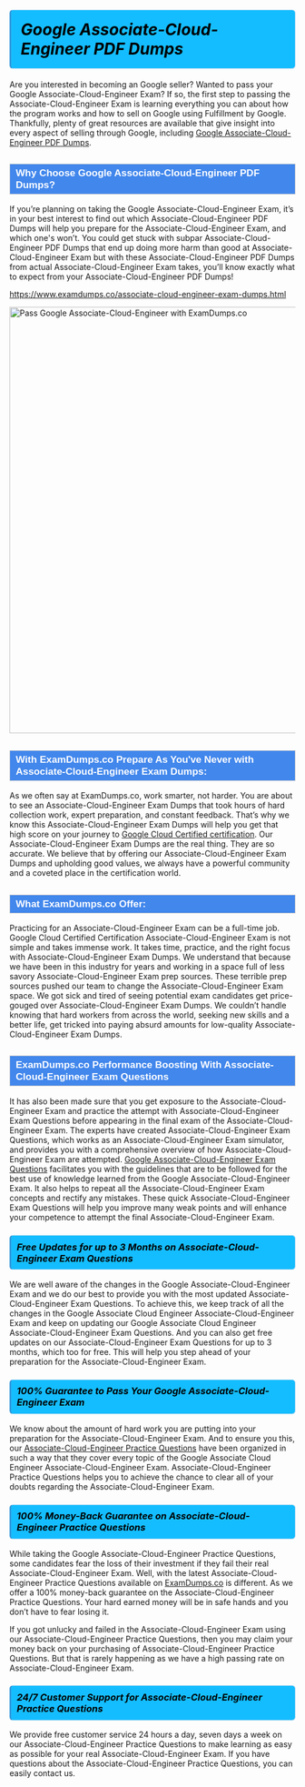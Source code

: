 <h1>                <strong><span style="display: block; color: #000000; background: #14BDFF; border: 0.5px solid #AED6F1; border-left: 3px solid #3498DB; padding: .6em; border-radius: 6px;">                     <em>Google Associate-Cloud-Engineer <span class="exam_variation">PDF Dumps</span> </em>                </span></strong>            </h1>                        <p>Are you interested in becoming an Google seller? Wanted to pass your Google Associate-Cloud-Engineer Exam? If so, the first step to passing the Associate-Cloud-Engineer Exam is             learning everything you can about how the program works and how to sell on Google using Fulfillment by Google. Thankfully, plenty of great resources             are available that give insight into every aspect of selling through Google, including <a href="https://www.examdumps.co/associate-cloud-engineer-exam-dumps.html">Google Associate-Cloud-Engineer <span class="exam_variation">PDF Dumps</span></a>.</p>                        <h2 style="background: #4287ec; border: 1px solid #cccccc; padding: 5px 10px;">                <span style="color: #ffffff;">                    <span style="font-size: 11pt;">                        <span style="line-height: normal;">                            <span style="font-family: Calibri,sans-serif;">                                <strong>                                    <span style="font-size: 13.0pt;">Why Choose Google Associate-Cloud-Engineer <span class="exam_variation">PDF Dumps</span>?</span>                                </strong>                            </span>                        </span>                    </span>                </span>            </h2>                        <p>If you’re planning on taking the Google Associate-Cloud-Engineer Exam, it’s in your best interest to find out which Associate-Cloud-Engineer <span class="exam_variation">PDF Dumps</span> will help you prepare for the Associate-Cloud-Engineer Exam,             and which one's won’t. You could get stuck with subpar Associate-Cloud-Engineer <span class="exam_variation">PDF Dumps</span> that end up doing more harm than good at Associate-Cloud-Engineer Exam but with these Associate-Cloud-Engineer <span class="exam_variation">PDF Dumps</span>             from actual Associate-Cloud-Engineer Exam takes, you’ll know exactly what to expect from your Associate-Cloud-Engineer <span class="exam_variation">PDF Dumps</span>!</p>                                    <p><a href="https://www.examdumps.co/associate-cloud-engineer-exam-dumps.html">https://www.examdumps.co/associate-cloud-engineer-exam-dumps.html</a></p>                        <p><a href="https://www.examdumps.co/"><img src="https://www.examdumps.co//images/banners/big-sale-20-percent-discount-offer-examdumps.jpg" class="postImage" alt="Pass Google Associate-Cloud-Engineer with ExamDumps.co" width="750"></a></p>                                        <h2 style="background: #4287ec; border: 1px solid #cccccc; padding: 5px 10px;">                <span style="color: #ffffff;">                    <span style="font-size: 11pt;">                        <span style="line-height: normal;">                            <span style="font-family: Calibri,sans-serif;">                                <strong>                                    <span style="font-size: 13.0pt;">With ExamDumps.co Prepare As You've Never with Associate-Cloud-Engineer <span class="exam_variation2">Exam Dumps</span>:</span>                                </strong>                            </span>                        </span>                    </span>                </span>            </h2>                        <p>As we often say at ExamDumps.co, work smarter, not harder. You are about to see an Associate-Cloud-Engineer <span class="exam_variation2">Exam Dumps</span> that took hours of hard collection work,             expert preparation, and constant feedback. That’s why we know this Associate-Cloud-Engineer <span class="exam_variation2">Exam Dumps</span> will help you get that high score on your journey to             <a href="https://www.examdumps.co/google-cloud-certified-exam-dumps.html">Google Cloud Certified certification</a>. Our Associate-Cloud-Engineer <span class="exam_variation2">Exam Dumps</span> are the real thing. They are so accurate. We believe that by offering             our Associate-Cloud-Engineer <span class="exam_variation2">Exam Dumps</span> and upholding good values, we always have a powerful community and a coveted place in the certification world.</p>                        <h2 style="background: #4287ec; border: 1px solid #cccccc; padding: 5px 10px;">                <span style="color: #ffffff;">                    <span style="font-size: 11pt;">                        <span style="line-height: normal;">                            <span style="font-family: Calibri,sans-serif;">                                <strong>                                    <span style="font-size: 13.0pt;">What ExamDumps.co Offer:</span>                                </strong>                            </span>                        </span>                    </span>                </span>            </h2>                        <p>Practicing for an Associate-Cloud-Engineer Exam can be a full-time job. Google Cloud Certified Certification Associate-Cloud-Engineer Exam is not simple and takes immense work.             It takes time, practice, and the right focus with Associate-Cloud-Engineer <span class="exam_variation2">Exam Dumps</span>. We understand that because we have been in this industry for years and working in a             space full of less savory Associate-Cloud-Engineer Exam prep sources. These terrible prep sources pushed our team to change the Associate-Cloud-Engineer Exam space. We got sick and             tired of seeing potential exam candidates get price-gouged over Associate-Cloud-Engineer <span class="exam_variation2">Exam Dumps</span>. We couldn’t handle knowing that hard workers from across the world,             seeking new skills and a better life, get tricked into paying absurd amounts for low-quality Associate-Cloud-Engineer <span class="exam_variation2">Exam Dumps</span>.</p>                        <h2 style="background: #4287ec; border: 1px solid #cccccc; padding: 5px 10px;">                <span style="color: #ffffff;">                    <span style="font-size: 11pt;">                        <span style="line-height: normal;">                            <span style="font-family: Calibri,sans-serif;">                                <strong>                                    <span style="font-size: 13.0pt;">ExamDumps.co Performance Boosting With Associate-Cloud-Engineer <span class="exam_variation3">Exam Questions</span></span>                                </strong>                            </span>                        </span>                    </span>                </span>            </h2>                        <p>It has also been made sure that you get exposure to the Associate-Cloud-Engineer Exam and practice the attempt with Associate-Cloud-Engineer <span class="exam_variation3">Exam Questions</span> before appearing in             the final exam of the Associate-Cloud-Engineer Exam. The experts have created Associate-Cloud-Engineer <span class="exam_variation3">Exam Questions</span>, which works as an Associate-Cloud-Engineer Exam simulator, and provides you with             a comprehensive overview of how Associate-Cloud-Engineer Exam are attempted. <a href="https://www.examdumps.co/google-exam-dumps.html">Google Associate-Cloud-Engineer <span class="exam_variation3">Exam Questions</span></a> facilitates you with the guidelines that are to be followed             for the best use of knowledge learned from the Google Associate-Cloud-Engineer Exam. It also helps to repeat all the Associate-Cloud-Engineer Exam concepts and rectify any mistakes.             These quick Associate-Cloud-Engineer <span class="exam_variation3">Exam Questions</span> will help you improve many weak points and will enhance your competence to attempt the final Associate-Cloud-Engineer Exam.</p>                        <h3>                <strong>                    <span style="display: block; color: #000000; background: #14BDFF; border: 0.5px solid #AED6F1; border-left: 3px solid #3498DB; padding: .6em; border-radius: 6px;">                        <em>Free Updates for up to 3 Months on Associate-Cloud-Engineer <span class="exam_variation3">Exam Questions</span></em>                    </span>                </strong>            </h3>                        <p>We are well aware of the changes in the Google Associate-Cloud-Engineer Exam and we do our best to provide you with the most updated Associate-Cloud-Engineer <span class="exam_variation3">Exam Questions</span>.             To achieve this, we keep track of all the changes in the Google Associate Cloud Engineer Associate-Cloud-Engineer Exam and keep on updating our             Google Associate Cloud Engineer Associate-Cloud-Engineer <span class="exam_variation3">Exam Questions</span>. And you can also get free updates on our Associate-Cloud-Engineer <span class="exam_variation3">Exam Questions</span> for up to 3 months,             which too for free. This will help you step ahead of your preparation for the Associate-Cloud-Engineer Exam.</p>                        <h3>                <strong>                    <span style="display: block; color: #000000; background: #14BDFF; border: 0.5px solid #AED6F1; border-left: 3px solid #3498DB; padding: .6em; border-radius: 6px;">                        <em>100% Guarantee to Pass Your Google Associate-Cloud-Engineer Exam</em>                    </span>                </strong>            </h3>                        <p>We know about the amount of hard work you are putting into your preparation for the Associate-Cloud-Engineer Exam. And to ensure you this, our <a href="https://www.examdumps.co/associate-cloud-engineer-exam-dumps.html">Associate-Cloud-Engineer <span class="exam_variation4">Practice Questions</span></a>             have been organized in such a way that they cover every topic of the Google Associate Cloud Engineer Associate-Cloud-Engineer Exam. Associate-Cloud-Engineer <span class="exam_variation4">Practice Questions</span>             helps you to achieve the chance to clear all of your doubts regarding the Associate-Cloud-Engineer Exam.</p>                        <h3>                <strong>                    <span style="display: block; color: #000000; background: #14BDFF; border: 0.5px solid #AED6F1; border-left: 3px solid #3498DB; padding: .6em; border-radius: 6px;">                        <em>100% Money-Back Guarantee on Associate-Cloud-Engineer <span class="exam_variation4">Practice Questions</span> </em>                    </span>                </strong>            </h3>                        <p>While taking the Google Associate-Cloud-Engineer <span class="exam_variation4">Practice Questions</span>, some candidates fear the loss of their investment if they fail their real Associate-Cloud-Engineer Exam. Well, with the latest             Associate-Cloud-Engineer <span class="exam_variation4">Practice Questions</span> available on <a href="https://www.examdumps.co/google-cloud-certified-exam-dumps.html">ExamDumps.co</a> is different. As we offer a 100% money-back guarantee on the Associate-Cloud-Engineer <span class="exam_variation4">Practice Questions</span>. Your hard earned money will be             in safe hands and you don’t have to fear losing it.</p>                        <p>If you got unlucky and failed in the Associate-Cloud-Engineer Exam using our Associate-Cloud-Engineer <span class="exam_variation4">Practice Questions</span>, then you may claim your money back on your purchasing of Associate-Cloud-Engineer <span class="exam_variation4">Practice Questions</span>.             But that is rarely happening as we have a high passing rate on Associate-Cloud-Engineer Exam.</p>                        <h3>                <strong>                    <span style="display: block; color: #000000; background: #14BDFF; border: 0.5px solid #AED6F1; border-left: 3px solid #3498DB; padding: .6em; border-radius: 6px;">                        <em>24/7 Customer Support for Associate-Cloud-Engineer <span class="exam_variation4">Practice Questions</span></em>                    </span>                </strong>            </h3>                        <p>We provide free customer service 24 hours a day, seven days a week on our Associate-Cloud-Engineer <span class="exam_variation4">Practice Questions</span> to make learning as easy as possible for your             real Associate-Cloud-Engineer Exam. If you have questions about the Associate-Cloud-Engineer <span class="exam_variation4">Practice Questions</span>, you can easily contact us.</p>                    
